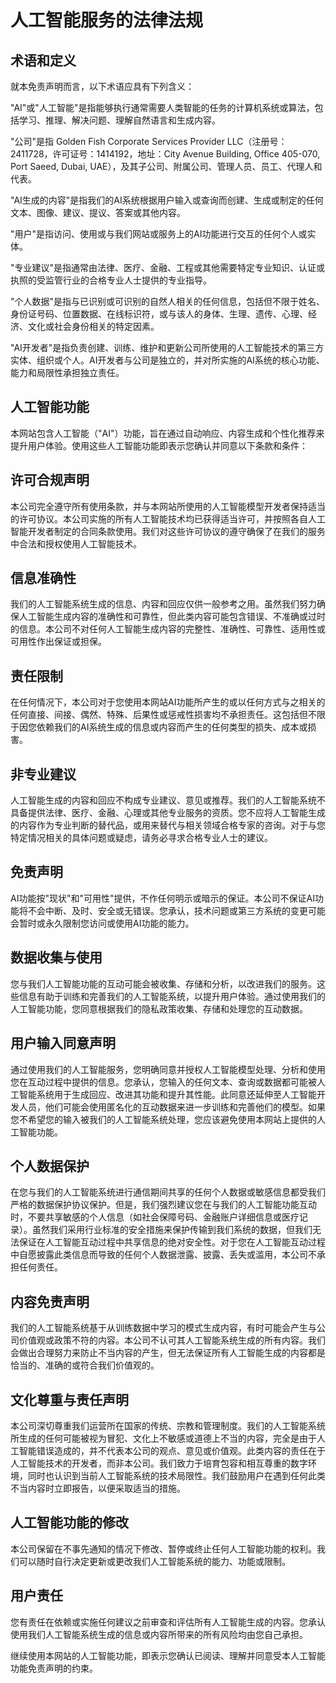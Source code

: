 # 人工智能服务的法律法规

## 术语和定义

就本免责声明而言，以下术语应具有下列含义：

"AI"或"人工智能"是指能够执行通常需要人类智能的任务的计算机系统或算法，包括学习、推理、解决问题、理解自然语言和生成内容。

"公司"是指 Golden Fish Corporate Services Provider LLC（注册号：2411728，许可证号：1414192，地址：City Avenue Building, Office 405-070, Port Saeed, Dubai, UAE），及其子公司、附属公司、管理人员、员工、代理人和代表。

"AI生成的内容"是指我们的AI系统根据用户输入或查询而创建、生成或制定的任何文本、图像、建议、提议、答案或其他内容。

"用户"是指访问、使用或与我们网站或服务上的AI功能进行交互的任何个人或实体。

"专业建议"是指通常由法律、医疗、金融、工程或其他需要特定专业知识、认证或执照的受监管行业的合格专业人士提供的专业指导。

"个人数据"是指与已识别或可识别的自然人相关的任何信息，包括但不限于姓名、身份证号码、位置数据、在线标识符，或与该人的身体、生理、遗传、心理、经济、文化或社会身份相关的特定因素。

"AI开发者"是指负责创建、训练、维护和更新公司所使用的人工智能技术的第三方实体、组织或个人。AI开发者与公司是独立的，并对所实施的AI系统的核心功能、能力和局限性承担独立责任。

## 人工智能功能

本网站包含人工智能（"AI"）功能，旨在通过自动响应、内容生成和个性化推荐来提升用户体验。使用这些人工智能功能即表示您确认并同意以下条款和条件：

## 许可合规声明

本公司完全遵守所有使用条款，并与本网站所使用的人工智能模型开发者保持适当的许可协议。本公司实施的所有人工智能技术均已获得适当许可，并按照各自人工智能开发者制定的合同条款使用。我们对这些许可协议的遵守确保了在我们的服务中合法和授权使用人工智能技术。

## 信息准确性

我们的人工智能系统生成的信息、内容和回应仅供一般参考之用。虽然我们努力确保人工智能生成内容的准确性和可靠性，但此类内容可能包含错误、不准确或过时的信息。本公司不对任何人工智能生成内容的完整性、准确性、可靠性、适用性或可用性作出保证或担保。

## 责任限制

在任何情况下，本公司对于您使用本网站AI功能所产生的或以任何方式与之相关的任何直接、间接、偶然、特殊、后果性或惩戒性损害均不承担责任。这包括但不限于因您依赖我们的AI系统生成的信息或内容而产生的任何类型的损失、成本或损害。

## 非专业建议

人工智能生成的内容和回应不构成专业建议、意见或推荐。我们的人工智能系统不具备提供法律、医疗、金融、心理或其他专业服务的资质。您不应将人工智能生成的内容作为专业判断的替代品，或用来替代与相关领域合格专家的咨询。对于与您特定情况相关的具体问题或疑虑，请务必寻求合格专业人士的建议。

## 免责声明

AI功能按"现状"和"可用性"提供，不作任何明示或暗示的保证。本公司不保证AI功能将不会中断、及时、安全或无错误。您承认，技术问题或第三方系统的变更可能会暂时或永久限制您访问或使用AI功能的能力。

## 数据收集与使用

您与我们人工智能功能的互动可能会被收集、存储和分析，以改进我们的服务。这些信息有助于训练和完善我们的人工智能系统，以提升用户体验。通过使用我们的人工智能功能，您同意根据我们的隐私政策收集、存储和处理您的互动数据。

## 用户输入同意声明

通过使用我们的人工智能服务，您明确同意并授权人工智能模型处理、分析和使用您在互动过程中提供的信息。您承认，您输入的任何文本、查询或数据都可能被人工智能系统用于生成回应、改进其功能和提升其性能。此同意还延伸至人工智能开发人员，他们可能会使用匿名化的互动数据来进一步训练和完善他们的模型。如果您不希望您的输入被我们的人工智能系统处理，您应该避免使用本网站上提供的人工智能功能。

## 个人数据保护

在您与我们的人工智能系统进行通信期间共享的任何个人数据或敏感信息都受我们严格的数据保护协议保护。但是，我们强烈建议您在与我们的人工智能功能互动时，不要共享敏感的个人信息（如社会保障号码、金融账户详细信息或医疗记录）。虽然我们采用行业标准的安全措施来保护传输到我们系统的数据，但我们无法保证在人工智能互动过程中共享信息的绝对安全性。对于您在人工智能互动过程中自愿披露此类信息而导致的任何个人数据泄露、披露、丢失或滥用，本公司不承担任何责任。

## 内容免责声明

我们的人工智能系统基于从训练数据中学习的模式生成内容，有时可能会产生与公司价值观或政策不符的内容。本公司不认可其人工智能系统生成的所有内容。我们会做出合理努力来防止不当内容的产生，但无法保证所有人工智能生成的内容都是恰当的、准确的或符合我们价值观的。

## 文化尊重与责任声明

本公司深切尊重我们运营所在国家的传统、宗教和管理制度。我们的人工智能系统所生成的任何可能被视为冒犯、文化上不敏感或道德上不当的内容，完全是由于人工智能错误造成的，并不代表本公司的观点、意见或价值观。此类内容的责任在于人工智能技术的开发者，而非本公司。我们致力于培育包容和相互尊重的数字环境，同时也认识到当前人工智能系统的技术局限性。我们鼓励用户在遇到任何此类不当内容时立即报告，以便采取适当的措施。

## 人工智能功能的修改

本公司保留在不事先通知的情况下修改、暂停或终止任何人工智能功能的权利。我们可以随时自行决定更新或更改我们人工智能系统的能力、功能或限制。

## 用户责任

您有责任在依赖或实施任何建议之前审查和评估所有人工智能生成的内容。您承认使用我们人工智能系统生成的信息或内容所带来的所有风险均由您自己承担。

继续使用本网站的人工智能功能，即表示您确认已阅读、理解并同意受本人工智能功能免责声明的约束。
